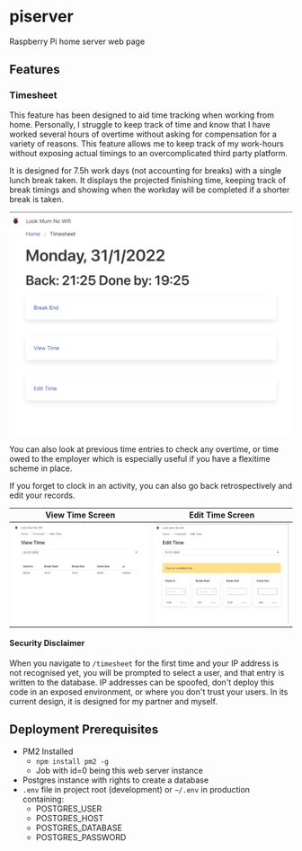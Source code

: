 # piserver

Raspberry Pi home server web page

## Features

### Timesheet

This feature has been designed to aid time tracking when working from home. Personally, I struggle to keep track of time and know that I have worked several hours of overtime without asking for compensation for a variety of reasons. This feature allows me to keep track of my work-hours without
exposing actual timings to an overcomplicated third party platform.

It is designed for 7.5h work days (not accounting for breaks) with a single lunch break taken. It displays the projected finishing time, keeping track of break timings and showing when the workday will be completed if a shorter break is taken.

![Timesheet Homescreen](./.github/screenshots/timesheet_home.jpg)

You can also look at previous time entries to check any overtime, or time owed to the employer which is especially useful if you have a flexitime scheme in place.

If you forget to clock in an activity, you can also go back retrospectively and edit your records.

|                          View Time Screen                          |                          Edit Time Screen                          |
| :----------------------------------------------------------------: | :----------------------------------------------------------------: |
| ![Timesheet View screen](./.github/screenshots/timesheet_view.jpg) | ![Timesheet Edit screen](./.github/screenshots/timesheet_edit.jpg) |

#### Security Disclaimer

When you navigate to `/timesheet` for the first time and your IP address is not recognised yet, you will be prompted to select a user, and that entry is written to the database. IP addresses can be spoofed, don't deploy this code in an exposed environment, or where you don't trust your users.
In its current design, it is designed for my partner and myself.

## Deployment Prerequisites

- PM2 Installed
  - `npm install pm2 -g`
  - Job with id=0 being this web server instance
- Postgres instance with rights to create a database
- `.env` file in project root (development) or `~/.env` in production containing:
  - POSTGRES_USER
  - POSTGRES_HOST
  - POSTGRES_DATABASE
  - POSTGRES_PASSWORD
